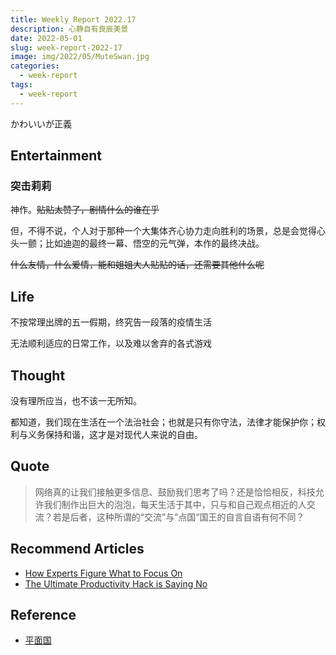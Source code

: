```yaml
---
title: Weekly Report 2022.17
description: 心静自有良辰美景
date: 2022-05-01
slug: week-report-2022-17
image: img/2022/05/MuteSwan.jpg
categories:
  - week-report
tags:
  - week-report
---
```


かわいいが正義

## Entertainment

### 突击莉莉

神作。~~贴贴太赞了，剧情什么的谁在乎~~

但，不得不说，个人对于那种一个大集体齐心协力走向胜利的场景，总是会觉得心头一颤；比如迪迦的最终一幕、悟空的元气弹，本作的最终决战。

~~什么友情，什么爱情，能和姐姐大人贴贴的话，还需要其他什么呢~~

## Life

不按常理出牌的五一假期，终究告一段落的疫情生活

无法顺利适应的日常工作，以及难以舍弃的各式游戏

## Thought

没有理所应当，也不该一无所知。

都知道，我们现在生活在一个法治社会；也就是只有你守法，法律才能保护你；权利与义务保持和谐，这才是对现代人来说的自由。

## Quote

> 网络真的让我们接触更多信息、鼓励我们思考了吗？还是恰恰相反，科技允许我们制作出巨大的泡泡，每天生活于其中，只与和自己观点相近的人交流？若是后者，这种所谓的“交流”与”点国“国王的自言自语有何不同？

## Recommend Articles

- [How Experts Figure What to Focus On](https://jamesclear.com/getting-simple)
- [The Ultimate Productivity Hack is Saying No](https://jamesclear.com/saying-no)

## Reference

- [平面国](https://weread.qq.com/web/reader/215328407200f6f9215a612)
